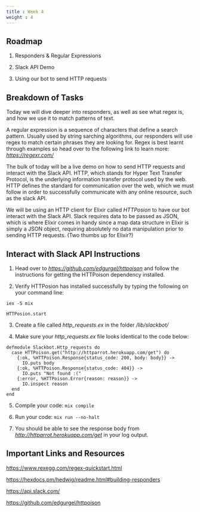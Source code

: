 ```yaml
---
title : Week 4
weight : 4
---
```


## Roadmap

1. Responders & Regular Expressions

2. Slack API Demo

3. Using our bot to send HTTP requests

## Breakdown of Tasks

Today we will dive deeper into responders, as well as see what regex is, and how we use it to match patterns of text.

A regular expression is a sequence of characters that define a search pattern. Usually used by string sarching algorithms, our responders will use regex to match certain phrases they are looking for. Regex is best learnt through examples so head over to the following link to learn more: *https://regexr.com/* 

The bulk of today will be a live demo on how to send HTTP requests and interact with the Slack API. HTTP, which stands for Hyper Text Transfer Protocol, is the underlying information transfer protocol used by the web. HTTP defines the standard for communication over the web, which we must follow in order to successfully communicate with any online resource, such as the slack API.

We will be using an HTTP client for Elixir called *HTTPosion* to have our bot interact with the Slack API. Slack requires data to be passed as JSON, which is where Elixir comes in handy since a map data structure in Elixir is simply a JSON object, requiring absolutely no data manipulation prior to sending HTTP requests. (Two thumbs up for Elixir?)

## Interact with Slack API Instructions

1. Head over to *https://github.com/edgurgel/httpoison* and follow the instructions for getting the HTTPoison dependency installed. 

2. Verify HTTPosion has installed successfully by typing the following on your command line:

```
iex -S mix

HTTPosion.start
```

3. Create a file called *http_requests.ex* in the folder */lib/slackbot/*

4. Make sure your *http_requests.ex* file looks identical to the code below:

```
defmodule Slackbot.Http_requests do
  case HTTPoison.get("http://httparrot.herokuapp.com/get") do
    {:ok, %HTTPoison.Response{status_code: 200, body: body}} ->
      IO.puts body
    {:ok, %HTTPoison.Response{status_code: 404}} ->
      IO.puts "Not found :("
    {:error, %HTTPoison.Error{reason: reason}} ->
      IO.inspect reason
  end
end
```

5. Compile your code: ```mix compile```

6. Run your code: ```mix run --no-halt```

7. You should be able to see the response body from *http://httparrot.herokuapp.com/get* in your log output.

## Important Links and Resources

https://www.rexegg.com/regex-quickstart.html

https://hexdocs.pm/hedwig/readme.html#building-responders

https://api.slack.com/

https://github.com/edgurgel/httpoison





